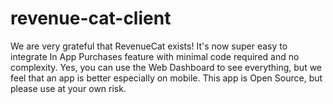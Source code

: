 # revenue-cat-client
We are very grateful that RevenueCat exists! It's now super easy to integrate In App Purchases feature with minimal code required and no complexity. Yes, you can use the Web Dashboard to see everything, but we feel that an app is better especially on mobile. This app is Open Source, but please use at your own risk.
